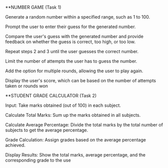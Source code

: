 **NUMBER GAME (Task 1)

Generate a random number within a specified range, such as 1 to 100.

Prompt the user to enter their guess for the generated number.

Compare the user's guess with the generated number and provide feedback on whether the guess is correct, too high, or too low.

Repeat steps 2 and 3 until the user guesses the correct number.

Limit the number of attempts the user has to guess the number.

Add the option for multiple rounds, allowing the user to play again.

Display the user's score, which can be based on the number of attempts taken or rounds won



**STUDENT GRADE CALCULATOR (Task 2)

Input: Take marks obtained (out of 100) in each subject.

Calculate Total Marks: Sum up the marks obtained in all subjects.

Calculate Average Percentage: Divide the total marks by the total number of subjects to get the average percentage.

Grade Calculation: Assign grades based on the average percentage achieved.

Display Results: Show the total marks, average percentage, and the corresponding grade to the use
